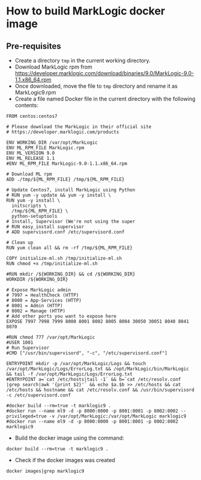 # How to build MarkLogic docker image

## Pre-requisites

- Create a directory ```tmp``` in the current working directory.
- Download MarkLogic rpm from https://developer.marklogic.com/download/binaries/9.0/MarkLogic-9.0-1.1.x86_64.rpm
- Once downloaded, move the file to ```tmp``` directory and rename it as MarkLogic9.rpm
- Create a file named Docker file in the current directory with the following contents:

```
FROM centos:centos7

# Please download the MarkLogic in their official site
# https://developer.marklogic.com/products

ENV WORKING_DIR /var/opt/MarkLogic
ENV ML_RPM_FILE MarkLogic.rpm
ENV ML_VERSION 9.0
ENV ML_RELEASE 1.1
#ENV ML_RPM_FILE MarkLogic-9.0-1.1.x86_64.rpm

# Download ML rpm
ADD ./tmp/${ML_RPM_FILE} /tmp/${ML_RPM_FILE}

# Update Centos7, install MarkLogic using Python
# RUN yum -y update && yum -y install \
RUN yum -y install \
  initscripts \
  /tmp/${ML_RPM_FILE} \
  python-setuptools 
# Install, Supervisor (We're not using the super
# RUN easy_install supervisor
# ADD supervisord.conf /etc/supervisord.conf

# Clean up
RUN yum clean all && rm -rf /tmp/${ML_RPM_FILE}

COPY initialize-ml.sh /tmp/initialize-ml.sh
RUN chmod +x /tmp/initialize-ml.sh

#RUN mkdir /${WORKING_DIR} && cd /${WORKING_DIR}
WORKDIR /${WORKING_DIR}

# Expose MarkLogic admin
# 7997 = HealthCheck (HTTP)
# 8000 = App-Services (HTTP)
# 8001 = Admin (HTTP)
# 8002 = Manage (HTTP)
# Add other ports you want to expose here
EXPOSE 7997 7998 7999 8000 8001 8002 8005 8004 30050 30051 8040 8041 8070

#RUN chmod 777 /var/opt/MarkLogic
#USER 1001
# Run Supervisor
#CMD ["/usr/bin/supervisord", "-c", "/etc/supervisord.conf"] 

ENTRYPOINT mkdir -p /var/opt/MarkLogic/Logs && touch /var/opt/MarkLogic/Logs/ErrorLog.txt && /opt/MarkLogic/bin/MarkLogic && tail -f /var/opt/MarkLogic/Logs/ErrorLog.txt
#ENTRYPOINT a=`cat /etc/hosts|tail -1` && b=`cat /etc/resolv.conf |grep search|awk '{print $2}'` && echo $a.$b >> /etc/hosts && cat /etc/hosts && hostname && cat /etc/resolv.conf && /usr/bin/supervisord -c /etc/supervisord.conf

#docker build --rm=true -t marklogic9 .
#docker run --name ml9 -d -p 8000:8000 -p 8001:8001 -p 8002:8002 --privileged=true -v /var/opt/MarkLogic:/var/opt/MarkLogic marklogic9
#docker run --name ml9 -d -p 8000:8000 -p 8001:8001 -p 8002:8002 marklogic9
```
- Build the docker image  using the command:
```
docker build --rm=true -t marklogic9 .
```
- Check if the docker images was created

```
docker images|grep marklogic9
```
